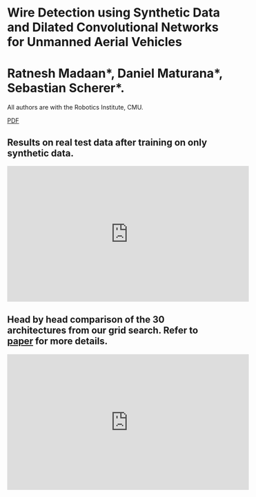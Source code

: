 # Wire Detection using Synthetic Data and Dilated Convolutional Networks for Unmanned Aerial Vehicles
# Ratnesh Madaan\*, Daniel Maturana\*, Sebastian Scherer\*. 
All authors are with the Robotics Institute, CMU. 


[PDF](http://ri.cmu.edu/wp-content/uploads/2017/08/root.pdf) 

## Results on **real** test data after training on **only synthetic** data.   
<iframe width="560" height="315" src="https://www.youtube.com/embed/YlcEybmGbok" frameborder="0" allowfullscreen></iframe>

## Head by head comparison of the 30 architectures from our grid search. Refer to [paper](http://ri.cmu.edu/wp-content/uploads/2017/08/root.pdf) for more details. 
 
<iframe width="560" height="315" src="https://www.youtube.com/embed/TnUAibRkgiU" frameborder="0" allowfullscreen></iframe>
